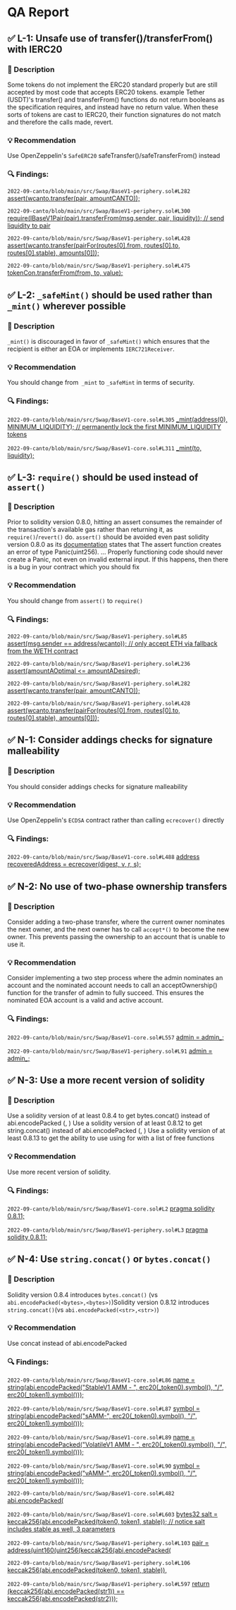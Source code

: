 # QA Report

## ✅ L-1: Unsafe use of transfer()/transferFrom() with IERC20

### 📝 Description

Some tokens do not implement the ERC20 standard properly but are still accepted by most code that accepts ERC20 tokens.
example Tether (USDT)'s transfer() and transferFrom() functions do not return booleans as the specification requires, and instead have no return value. When these sorts of tokens are cast to IERC20, their function signatures do not match and therefore the calls made, revert.

### 💡 Recommendation

Use OpenZeppelin's `SafeERC20` safeTransfer()/safeTransferFrom() instead

### 🔍 Findings:

`2022-09-canto/blob/main/src/Swap/BaseV1-periphery.sol#L282` [assert(wcanto.transfer(pair, amountCANTO));](https://github.com/code-423n4/2022-09-canto/blob/main/src/Swap/BaseV1-periphery.sol#L282)

`2022-09-canto/blob/main/src/Swap/BaseV1-periphery.sol#L300` [require(IBaseV1Pair(pair).transferFrom(msg.sender, pair, liquidity)); // send liquidity to pair](https://github.com/code-423n4/2022-09-canto/blob/main/src/Swap/BaseV1-periphery.sol#L300)

`2022-09-canto/blob/main/src/Swap/BaseV1-periphery.sol#L428` [assert(wcanto.transfer(pairFor(routes[0].from, routes[0].to, routes[0].stable), amounts[0]));](https://github.com/code-423n4/2022-09-canto/blob/main/src/Swap/BaseV1-periphery.sol#L428)

`2022-09-canto/blob/main/src/Swap/BaseV1-periphery.sol#L475` [tokenCon.transferFrom(from, to, value);](https://github.com/code-423n4/2022-09-canto/blob/main/src/Swap/BaseV1-periphery.sol#L475)

## ✅ L-2: `_safeMint()` should be used rather than `_mint()` wherever possible

### 📝 Description

`_mint()` is discouraged in favor of `_safeMint()` which ensures that the recipient is either an EOA or implements `IERC721Receiver`.

### 💡 Recommendation

You should change from` _mint` to `_safeMint` in terms of security.

### 🔍 Findings:

`2022-09-canto/blob/main/src/Swap/BaseV1-core.sol#L305` [\_mint(address(0), MINIMUM_LIQUIDITY); // permanently lock the first MINIMUM_LIQUIDITY tokens](https://github.com/code-423n4/2022-09-canto/blob/main/src/Swap/BaseV1-core.sol#L305)

`2022-09-canto/blob/main/src/Swap/BaseV1-core.sol#L311` [\_mint(to, liquidity);](https://github.com/code-423n4/2022-09-canto/blob/main/src/Swap/BaseV1-core.sol#L311)

## ✅ L-3: `require()` should be used instead of `assert()`

### 📝 Description

Prior to solidity version 0.8.0, hitting an assert consumes the remainder of the transaction's available gas rather than returning it, as `require()`/`revert()` do. `assert()` should be avoided even past solidity version 0.8.0 as its [documentation](https://docs.soliditylang.org/en/v0.8.14/control-structures.html#panic-via-assert-and-error-via-require) states that The assert function creates an error of type Panic(uint256). ... Properly functioning code should never create a Panic, not even on invalid external input. If this happens, then there is a bug in your contract which you should fix

### 💡 Recommendation

You should change from `assert()` to `require()`

### 🔍 Findings:

`2022-09-canto/blob/main/src/Swap/BaseV1-periphery.sol#L85` [assert(msg.sender == address(wcanto)); // only accept ETH via fallback from the WETH contract](https://github.com/code-423n4/2022-09-canto/blob/main/src/Swap/BaseV1-periphery.sol#L85)

`2022-09-canto/blob/main/src/Swap/BaseV1-periphery.sol#L236` [assert(amountAOptimal <= amountADesired);](https://github.com/code-423n4/2022-09-canto/blob/main/src/Swap/BaseV1-periphery.sol#L236)

`2022-09-canto/blob/main/src/Swap/BaseV1-periphery.sol#L282` [assert(wcanto.transfer(pair, amountCANTO));](https://github.com/code-423n4/2022-09-canto/blob/main/src/Swap/BaseV1-periphery.sol#L282)

`2022-09-canto/blob/main/src/Swap/BaseV1-periphery.sol#L428` [assert(wcanto.transfer(pairFor(routes[0].from, routes[0].to, routes[0].stable), amounts[0]));](https://github.com/code-423n4/2022-09-canto/blob/main/src/Swap/BaseV1-periphery.sol#L428)

## ✅ N-1: Consider addings checks for signature malleability

### 📝 Description

You should consider addings checks for signature malleability

### 💡 Recommendation

Use OpenZeppelin's `ECDSA` contract rather than calling `ecrecover()` directly

### 🔍 Findings:

`2022-09-canto/blob/main/src/Swap/BaseV1-core.sol#L488` [address recoveredAddress = ecrecover(digest, v, r, s);](https://github.com/code-423n4/2022-09-canto/blob/main/src/Swap/BaseV1-core.sol#L488)

## ✅ N-2: No use of two-phase ownership transfers

### 📝 Description

Consider adding a two-phase transfer, where the current owner nominates the next owner, and the next owner has to call `accept*()` to become the new owner. This prevents passing the ownership to an account that is unable to use it.

### 💡 Recommendation

Consider implementing a two step process where the admin nominates an account and the nominated account needs to call an acceptOwnership() function for the transfer of admin to fully succeed. This ensures the nominated EOA account is a valid and active account.

### 🔍 Findings:

`2022-09-canto/blob/main/src/Swap/BaseV1-core.sol#L557` [admin = admin\_;](https://github.com/code-423n4/2022-09-canto/blob/main/src/Swap/BaseV1-core.sol#L557)

`2022-09-canto/blob/main/src/Swap/BaseV1-periphery.sol#L91` [admin = admin\_;](https://github.com/code-423n4/2022-09-canto/blob/main/src/Swap/BaseV1-periphery.sol#L91)

## ✅ N-3: Use a more recent version of solidity

### 📝 Description

Use a solidity version of at least 0.8.4 to get bytes.concat() instead of abi.encodePacked (<bytes>, <bytes>)
Use a solidity version of at least 0.8.12 to get string.concat() instead of abi.encodePacked (<str>, <str>)
Use a solidity version of at least 0.8.13 to get the ability to use using for with a list of free functions

### 💡 Recommendation

Use more recent version of solidity.

### 🔍 Findings:

`2022-09-canto/blob/main/src/Swap/BaseV1-core.sol#L2` [pragma solidity 0.8.11;](https://github.com/code-423n4/2022-09-canto/blob/main/src/Swap/BaseV1-core.sol#L2)

`2022-09-canto/blob/main/src/Swap/BaseV1-periphery.sol#L3` [pragma solidity 0.8.11;](https://github.com/code-423n4/2022-09-canto/blob/main/src/Swap/BaseV1-periphery.sol#L3)

## ✅ N-4: Use `string.concat()` or `bytes.concat()`

### 📝 Description

Solidity version 0.8.4 introduces `bytes.concat()` (vs `abi.encodePacked(<bytes>,<bytes>)`)Solidity version 0.8.12 introduces `string.concat()`(vs `abi.encodePacked(<str>,<str>)`)

### 💡 Recommendation

Use concat instead of abi.encodePacked

### 🔍 Findings:

`2022-09-canto/blob/main/src/Swap/BaseV1-core.sol#L86` [name = string(abi.encodePacked("StableV1 AMM - ", erc20(\_token0).symbol(), "/", erc20(\_token1).symbol()));](https://github.com/code-423n4/2022-09-canto/blob/main/src/Swap/BaseV1-core.sol#L86)

`2022-09-canto/blob/main/src/Swap/BaseV1-core.sol#L87` [symbol = string(abi.encodePacked("sAMM-", erc20(\_token0).symbol(), "/", erc20(\_token1).symbol()));](https://github.com/code-423n4/2022-09-canto/blob/main/src/Swap/BaseV1-core.sol#L87)

`2022-09-canto/blob/main/src/Swap/BaseV1-core.sol#L89` [name = string(abi.encodePacked("VolatileV1 AMM - ", erc20(\_token0).symbol(), "/", erc20(\_token1).symbol()));](https://github.com/code-423n4/2022-09-canto/blob/main/src/Swap/BaseV1-core.sol#L89)

`2022-09-canto/blob/main/src/Swap/BaseV1-core.sol#L90` [symbol = string(abi.encodePacked("vAMM-", erc20(\_token0).symbol(), "/", erc20(\_token1).symbol()));](https://github.com/code-423n4/2022-09-canto/blob/main/src/Swap/BaseV1-core.sol#L90)

`2022-09-canto/blob/main/src/Swap/BaseV1-core.sol#L482` [abi.encodePacked(](https://github.com/code-423n4/2022-09-canto/blob/main/src/Swap/BaseV1-core.sol#L482)

`2022-09-canto/blob/main/src/Swap/BaseV1-core.sol#L603` [bytes32 salt = keccak256(abi.encodePacked(token0, token1, stable)); // notice salt includes stable as well, 3 parameters](https://github.com/code-423n4/2022-09-canto/blob/main/src/Swap/BaseV1-core.sol#L603)

`2022-09-canto/blob/main/src/Swap/BaseV1-periphery.sol#L103` [pair = address(uint160(uint256(keccak256(abi.encodePacked(](https://github.com/code-423n4/2022-09-canto/blob/main/src/Swap/BaseV1-periphery.sol#L103)

`2022-09-canto/blob/main/src/Swap/BaseV1-periphery.sol#L106` [keccak256(abi.encodePacked(token0, token1, stable)),](https://github.com/code-423n4/2022-09-canto/blob/main/src/Swap/BaseV1-periphery.sol#L106)

`2022-09-canto/blob/main/src/Swap/BaseV1-periphery.sol#L597` [return (keccak256(abi.encodePacked(str1)) == keccak256(abi.encodePacked(str2)));](https://github.com/code-423n4/2022-09-canto/blob/main/src/Swap/BaseV1-periphery.sol#L597)
